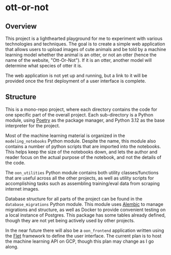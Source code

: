 # ott-or-not

## Overview
This project is a lighthearted playground for me to experiment with various 
technologies and techniques. The goal is to create a simple web application that allows 
users to upload images of cute animals and be told by a machine learning model whether 
the animal is an otter, or not an otter (hence the name of the website, "Ott-Or-Not"). 
If it is an otter, another model will determine what species of otter it is.

The web application is not yet up and running, but a link to it will be provided once 
the first deployment of a user interface is complete.

## Structure
This is a mono-repo project, where each directory contains the code for one specific 
part of the overall project. Each sub-directory is a Python module, using [Poetry](https://python-poetry.org/) as the package manager, and Python 3.12 as the base 
interpreter for the project.

Most of the machine learning material is organized in the `modeling_notebooks` Python 
module. Despite the name, this module also contains a number of python scripts that 
are imported into the notebooks. This helps keep the size of the notebooks down, and 
lets the author and reader focus on the actual purpose of the notebook, and not the 
details of the code.

The `oon_utilities` Python module contains both utility classes/functions that are 
useful across all the other projects, as well as utility scripts for accomplishing 
tasks such as assembling training/eval data from scraping internet images.

Database structure for all parts of the project can be found in the 
`database_migrations` Python module. This module uses [Alembic](https://alembic.sqlalchemy.org/en/latest/) to manage migrations and structure, as well as Docker to 
provide convenient testing on a local instance of Postgres. This package has some 
tables already defined, though they are not yet being actively used by other projects.

In the near future there will also be a `oon_frontend` application written using the 
[Flet](https://flet.dev/) framework to define the user interface. The current plan is 
to host the machine learning API on GCP, though this plan may change as I go along.

